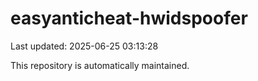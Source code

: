 # easyanticheat-hwidspoofer

Last updated: 2025-06-25 03:13:28

This repository is automatically maintained.
